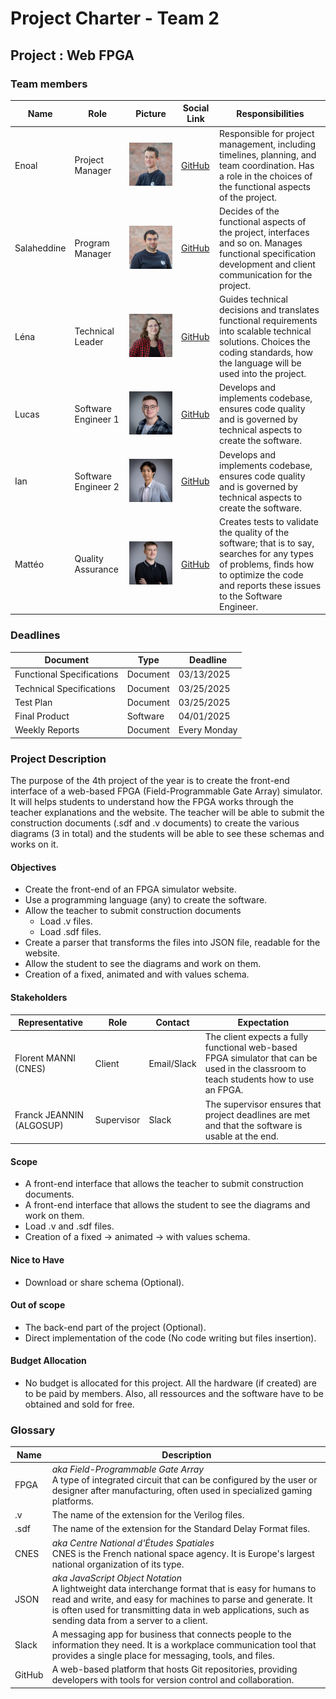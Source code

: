 # Project Charter - Team 2

## Project : Web FPGA

### Team members

| Name        | Role                | Picture                                           | Social Link                             | Responsibilities                                                                                                                                                                             |
| ----------- | ------------------- | ------------------------------------------------- | --------------------------------------- | -------------------------------------------------------------------------------------------------------------------------------------------------------------------------------------------- |
| Enoal       | Project Manager     | ![Enoal](../../Images/Management/enoal.png)       | [GitHub](https://github.com/EnoGame29)  | Responsible for project management, including timelines, planning, and team coordination. Has a role in the choices of the functional aspects of the project.                                |
| Salaheddine | Program Manager     | ![Salaheddine](../../Images/Management/salah.png) | [GitHub](https://github.com/T3rryc)     | Decides of the functional aspects of the project, interfaces and so on. Manages functional specification development and client communication for the project.                               |
| Léna        | Technical Leader    | ![Léna](../../Images/Management/lena.png)         | [GitHub](https://github.com/lenadg18)   | Guides technical decisions and translates functional requirements into scalable technical solutions. Choices the coding standards, how the language will be used into the project.           |
| Lucas       | Software Engineer 1 | ![Lucas](../../Images/Management/lucas.png)       | [GitHub](https://github.com/LucasAub)   | Develops and implements codebase, ensures code quality and is governed by technical aspects to create the software.                                                                          |
| Ian         | Software Engineer 2 | ![Ian](../../Images/Management/ian.jpg)           | [GitHub](https://github.com/Ianlaur)    | Develops and implements codebase, ensures code quality and is governed by technical aspects to create the software.                                                                          |
| Mattéo      | Quality Assurance   | ![Mattéo](../../Images/Management/matteo.png)     | [GitHub](https://github.com/Mattstar64) | Creates tests to validate the quality of the software; that is to say, searches for any types of problems, finds how to optimize the code and reports these issues to the Software Engineer. |

### Deadlines

<center>

| Document                  | Type     | Deadline     |
| ------------------------- | -------- | ------------ |
| Functional Specifications | Document | 03/13/2025   |
| Technical Specifications  | Document | 03/25/2025   |
| Test Plan                 | Document | 03/25/2025   |
| Final Product             | Software | 04/01/2025   |
| Weekly Reports            | Document | Every Monday |

</center>

### Project Description

The purpose of the 4th project of the year is to create the front-end interface of a web-based FPGA (Field-Programmable Gate Array) simulator. It will helps students to understand how the FPGA works through the teacher explanations and the website. The teacher will be able to submit the construction documents (.sdf and .v documents) to create the various diagrams (3 in total) and the students will be able to see these schemas and works on it.

#### Objectives
- Create the front-end of an FPGA simulator website.
- Use a programming language (any) to create the software.
- Allow the teacher to submit construction documents
  - Load .v files.
  - Load .sdf files.
- Create a parser that transforms the files into JSON file, readable for the website.
- Allow the student to see the diagrams and work on them.
- Creation of a fixed, animated and with values schema.

#### Stakeholders

| Representative           | Role       | Contact     | Expectation                                                                                                                            |
| ------------------------ | ---------- | ----------- | -------------------------------------------------------------------------------------------------------------------------------------- |
| Florent MANNI (CNES)     | Client     | Email/Slack | The client expects a fully functional web-based FPGA simulator that can be used in the classroom to teach students how to use an FPGA. |
| Franck JEANNIN (ALGOSUP) | Supervisor | Slack       | The supervisor ensures that project deadlines are met and that the software is usable at the end.                                      |

#### Scope

- A front-end interface that allows the teacher to submit construction documents.
- A front-end interface that allows the student to see the diagrams and work on them.
- Load .v and .sdf files.
- Creation of a fixed -> animated -> with values schema.

#### Nice to Have

- Download or share schema (Optional).

#### Out of scope

- The back-end part of the project (Optional).
- Direct implementation of the code (No code writing but files insertion).

#### Budget Allocation

- No budget is allocated for this project. All the hardware (if created) are to be paid by members. Also, all ressources and the software have to be obtained and sold for free.

### Glossary

| Name   | Description                                                                                                                                                                                                                                                                     |
| ------ | ------------------------------------------------------------------------------------------------------------------------------------------------------------------------------------------------------------------------------------------------------------------------------- |
| FPGA   | *aka Field-Programmable Gate Array* <br> A type of integrated circuit that can be configured by the user or designer after manufacturing, often used in specialized gaming platforms.                                                                                           |
| .v     | The name of the extension for the Verilog files.                                                                                                                                                                                                                                |
| .sdf   | The name of the extension for the Standard Delay Format files.                                                                                                                                                                                                                  |
| CNES   | *aka Centre National d'Études Spatiales* <br> CNES is the French national space agency. It is Europe's largest national organization of its type.                                                                                                                               |
| JSON   | *aka JavaScript Object Notation* <br> A lightweight data interchange format that is easy for humans to read and write, and easy for machines to parse and generate. It is often used for transmitting data in web applications, such as sending data from a server to a client. |
| Slack  | A messaging app for business that connects people to the information they need. It is a workplace communication tool that provides a single place for messaging, tools, and files.                                                                                              |
| GitHub | A web-based platform that hosts Git repositories, providing developers with tools for version control and collaboration.                                                                                                                                                        |